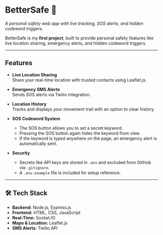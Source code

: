 # BetterSafe 🚨  
*A personal safety web app with live tracking, SOS alerts, and hidden codeword triggers.*  

BetterSafe is my **first project**, built to provide personal safety features like live location sharing, emergency alerts, and hidden codeword triggers.  

---

## Features
- **Live Location Sharing**  
  Share your real-time location with trusted contacts using Leaflet.js.  

- **Emergency SMS Alerts**  
  Sends SOS alerts via Twilio integration.  

- **Location History**  
  Tracks and displays your movement trail with an option to clear history.  

- **SOS Codeword System**  
  - The SOS button allows you to set a secret keyword.  
  - Pressing the SOS button again hides the keyword from view.  
  - If the keyword is typed anywhere on the page, an emergency alert is automatically sent.  

- **Security**  
  - Secrets like API keys are stored in `.env` and excluded from GitHub via `.gitignore`.  
  - A `.env.example` file is included for setup reference.  

---

## 🛠️ Tech Stack
- **Backend:** Node.js, Express.js  
- **Frontend:** HTML, CSS, JavaScript  
- **Real-Time:** Socket.IO  
- **Maps & Location:** Leaflet.js  
- **SMS Alerts:** Twilio API 

